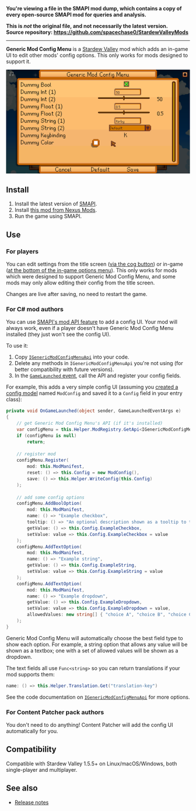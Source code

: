 **You're viewing a file in the SMAPI mod dump, which contains a copy of every open-source SMAPI mod
for queries and analysis.**

**This is _not_ the original file, and not necessarily the latest version.**  
**Source repository: https://github.com/spacechase0/StardewValleyMods**

----

**Generic Mod Config Menu** is a [Stardew Valley](http://stardewvalley.net/) mod which adds an
in-game UI to edit other mods' config options. This only works for mods designed to support it.

![](screenshot.png)

## Install
1. Install the latest version of [SMAPI](https://smapi.io).
2. Install [this mod from Nexus Mods](http://www.nexusmods.com/stardewvalley/mods/5098).
3. Run the game using SMAPI.

## Use
### For players
You can edit settings from the title screen ([via the cog button](screenshot-title.png)) or in-game
([at the bottom of the in-game options menu](screenshot-in-game-options.png)). This only works for
mods which were designed to support Generic Mod Config Menu, and some mods may only allow editing
their config from the title screen.

Changes are live after saving, no need to restart the game.

### For C# mod authors
You can use [SMAPI's mod API feature](https://stardewvalleywiki.com/Modding:Modder_Guide/APIs/Integrations#Mod-provided_APIs)
to add a config UI. Your mod will always work, even if a player doesn't have Generic Mod Config Menu
installed (they just won't see the config UI).

To use it:

1. Copy [`IGenericModConfigMenuApi`](../IGenericModConfigMenuApi.cs) into your code.
2. Delete any methods in `IGenericModConfigMenuApi` you're not using (for better compatibility with
   future versions).
3. In the [`GameLaunched` event](https://stardewvalleywiki.com/Modding:Modder_Guide/APIs/Events#Game_loop),
   call the API and register your config fields.

For example, this adds a very simple config UI (assuming you [created a config
model](https://stardewvalleywiki.com/Modding:Modder_Guide/APIs/Config) named `ModConfig` and saved
it to a `Config` field in your entry class):

```c#
private void OnGameLaunched(object sender, GameLaunchedEventArgs e)
{
    // get Generic Mod Config Menu's API (if it's installed)
    var configMenu = this.Helper.ModRegistry.GetApi<IGenericModConfigMenuApi>("spacechase0.GenericModConfigMenu");
    if (configMenu is null)
        return;

    // register mod
    configMenu.Register(
        mod: this.ModManifest,
        reset: () => this.Config = new ModConfig(),
        save: () => this.Helper.WriteConfig(this.Config)
    );

    // add some config options
    configMenu.AddBoolOption(
        mod: this.ModManifest,
        name: () => "Example checkbox",
        tooltip: () => "An optional description shown as a tooltip to the player.",
        getValue: () => this.Config.ExampleCheckbox,
        setValue: value => this.Config.ExampleCheckbox = value
    );
    configMenu.AddTextOption(
        mod: this.ModManifest,
        name: () => "Example string",
        getValue: () => this.Config.ExampleString,
        setValue: value => this.Config.ExampleString = value
    );
    configMenu.AddTextOption(
        mod: this.ModManifest,
        name: () => "Example dropdown",
        getValue: () => this.Config.ExampleDropdown,
        setValue: value => this.Config.ExampleDropdown = value,
        allowedValues: new string[] { "choice A", "choice B", "choice C" }
    );
}
```

Generic Mod Config Menu will automatically choose the best field type to show each option. For
example, a string option that allows any value will be shown as a textbox; one with a set of
allowed values will be shown as a dropdown.

The text fields all use `Func<string>` so you can return translations if your mod supports them:

```c#
name: () => this.Helper.Translation.Get("translation-key")
```

See the code documentation on [`IGenericModConfigMenuApi`](../IGenericModConfigMenuApi.cs) for more
options.

### For Content Patcher pack authors
You don't need to do anything! Content Patcher will add the config UI automatically for you.

## Compatibility
Compatible with Stardew Valley 1.5.5+ on Linux/macOS/Windows, both single-player and multiplayer.

## See also
* [Release notes](release-notes.md)
